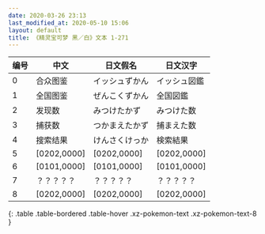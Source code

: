 ```yaml
---
date: 2020-03-26 23:13
last_modified_at: 2020-05-10 15:06
layout: default
title: 《精灵宝可梦 黑／白》文本 1-271
---
```

| 编号 | 中文 | 日文假名 | 日文汉字 |
| ---- | ---- | ---- | --- |
| 0 | 合众图鉴 | イッシュずかん | イッシュ図鑑 |
| 1 | 全国图鉴 | ぜんこくずかん | 全国図鑑 |
| 2 | 发现数 | みつけたかず | みつけた数 |
| 3 | 捕获数 | つかまえたかず | 捕まえた数 |
| 4 | 搜索结果 | けんさくけっか | 検索結果 |
| 5 | [0202,0000] | [0202,0000] | [0202,0000] |
| 6 | [0101,0000] | [0101,0000] | [0101,0000] |
| 7 | ？？？？？ | ？？？？？ | ？？？？？ |
| 8 | [0202,0000] | [0202,0000] | [0202,0000] |
{: .table .table-bordered .table-hover .xz-pokemon-text .xz-pokemon-text-8 }